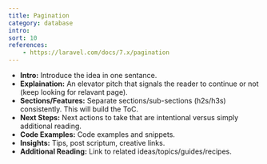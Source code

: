 ```yaml
---
title: Pagination
category: database
intro: 
sort: 10
references:
    - https://laravel.com/docs/7.x/pagination
---
```


- **Intro:** Introduce the idea in one sentance.
- **Explaination:** An elevator pitch that signals the reader to continue or not (keep looking for relavant page).
- **Sections/Features:** Separate sections/sub-sections (h2s/h3s) consistently. This will build the ToC.
- **Next Steps:** Next actions to take that are intentional versus simply additional reading.
- **Code Examples:** Code examples and snippets.
- **Insights:** Tips, post scriptum, creative links.
- **Additional Reading:** Link to related ideas/topics/guides/recipes.
